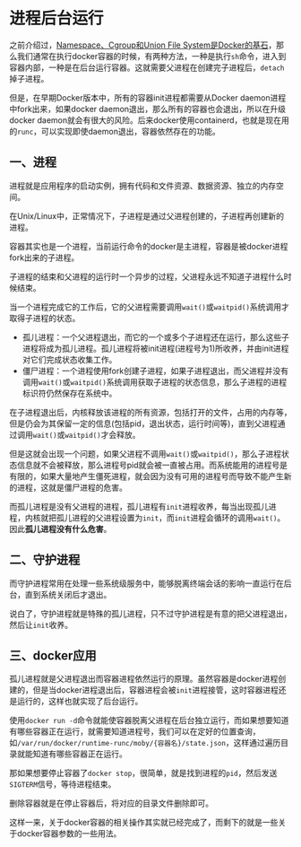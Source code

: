 # 进程后台运行


之前介绍过，[Namespace、Cgroup和Union File System是Docker的基石](https://www.toutiao.com/i7046735677622518285/)，那么我们通常在执行docker容器的时候，有两种方法，一种是执行`sh`命令，进入到容器内部，一种是在后台运行容器。这就需要父进程在创建完子进程后，`detach`掉子进程。

但是，在早期Docker版本中，所有的容器init进程都需要从Docker daemon进程中fork出来，如果docker daemon退出，那么所有的容器也会退出，所以在升级docker daemon就会有很大的风险。后来docker使用containerd，也就是现在用的`runc`，可以实现即使daemon退出，容器依然存在的功能。

## 一、进程

进程就是应用程序的启动实例，拥有代码和文件资源、数据资源、独立的内存空间。

在Unix/Linux中，正常情况下，子进程是通过父进程创建的，子进程再创建新的进程。

容器其实也是一个进程，当前运行命令的docker是主进程，容器是被docker进程fork出来的子进程。

子进程的结束和父进程的运行时一个异步的过程，父进程永远不知道子进程什么时候结束。

当一个进程完成它的工作后，它的父进程需要调用`wait()`或`waitpid()`系统调用才取得子进程的状态。

- 孤儿进程：一个父进程退出，而它的一个或多个子进程还在运行，那么这些子进程将成为孤儿进程。孤儿进程将被init进程(进程号为1)所收养，并由init进程对它们完成状态收集工作。
- 僵尸进程：一个进程使用fork创建子进程，如果子进程退出，而父进程并没有调用`wait()`或`waitpid()`系统调用获取子进程的状态信息，那么子进程的进程标识符仍然保存在系统中。

在子进程退出后，内核释放该进程的所有资源，包括打开的文件，占用的内存等，但是仍会为其保留一定的信息(包括pid，退出状态，运行时间等)，直到父进程通过调用`wait()`或`waitpid()`才会释放。

但是这就会出现一个问题，如果父进程不调用`wait()`或`waitpid()`，那么子进程状态信息就不会被释放，那么进程号pid就会被一直被占用。而系统能用的进程号是有限的，如果大量地产生僵死进程，就会因为没有可用的进程号而导致不能产生新的进程，这就是僵尸进程的危害。

而孤儿进程是没有父进程的进程，孤儿进程有`init`进程收养，每当出现孤儿进程，内核就把孤儿进程的父进程设置为`init`，而`init`进程会循环的调用`wait()`。因此**孤儿进程没有什么危害**。

## 二、守护进程

而守护进程常用在处理一些系统级服务中，能够脱离终端会话的影响一直运行在后台，直到系统关闭后才退出。

说白了，守护进程就是特殊的孤儿进程，只不过守护进程是有意的把父进程退出，然后让`init`收养。

## 三、docker应用

孤儿进程就是父进程退出而容器进程依然运行的原理。虽然容器是docker进程创建的，但是当docker进程退出后，容器进程会被`init`进程接管，这时容器进程还是运行的，这样也就实现了后台运行。

使用`docker run -d`命令就能使容器脱离父进程在后台独立运行，而如果想要知道有哪些容器正在运行，就需要知道进程号，我们可以在定好的位置查询，如`/var/run/docker/runtime-runc/moby/{容器名}/state.json`，这样通过遍历目录就能知道有哪些容器正在运行。

那如果想要停止容器了`docker stop`，很简单，就是找到进程的`pid`，然后发送`SIGTERM`信号，等待进程结束。

删除容器就是在停止容器后，将对应的目录文件删除即可。

这样一来，关于docker容器的相关操作其实就已经完成了，而剩下的就是一些关于docker容器参数的一些用法。

